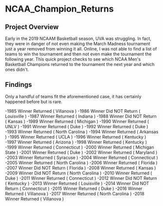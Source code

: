 # NCAA_Champion_Returns

## Project Overview

Early in the 2019 NCAAM Basketball season, UVA was struggling. In fact, they were in danger of not even making the March Madness tournament just a year removed from winning it all. Online, I was not able to find a list of teams to win the tournament and then not even make the tournament the following year. This quick project checks to see which NCAA Men's Basketball Champions returned to the tournament the next year and which ones didn't.

## Findings
Only a handful of teams fit the aforementioned case, it has certainly happened before but is rare. 

-1985      Winner Returned           ( Villanova )
-1986      Winner Did NOT Return     ( Louisville )
-1987      Winner Returned           ( Indiana )
-1988      Winner Did NOT Return     ( Kansas )
-1989      Winner Returned           ( Michigan )
-1990      Winner Returned           ( UNLV )
-1991      Winner Returned           ( Duke )
-1992      Winner Returned           ( Duke )
-1993      Winner Returned           ( North Carolina )
-1994      Winner Returned           ( Arkansas )
-1995      Winner Returned           ( UCLA )
-1996      Winner Returned           ( Kentucky )
-1997      Winner Returned           ( Arizona )
-1998      Winner Returned           ( Kentucky )
-1999      Winner Returned           ( Connecticut )
-2000      Winner Returned           ( Michigan State )
-2001      Winner Returned           ( Duke )
-2002      Winner Returned           ( Maryland )
-2003      Winner Returned           ( Syracuse )
-2004      Winner Returned           ( Connecticut )
-2005      Winner Returned           ( North Carolina )
-2006      Winner Returned           ( Florida )
-2007      Winner Did NOT Return     ( Florida )
-2008      Winner Returned           ( Kansas )
-2009      Winner Did NOT Return     ( North Carolina )
-2010      Winner Returned           ( Duke )
-2011      Winner Returned           ( Connecticut )
-2012      Winner Did NOT Return     ( Kentucky )
-2013      Winner Returned           ( Louisville )
-2014      Winner Did NOT Return     ( Connecticut )
-2015      Winner Returned           ( Duke )
-2016      Winner Returned           ( Villanova )
-2017      Winner Returned           ( North Carolina )
-2018      Winner Returned           ( Villanova )
